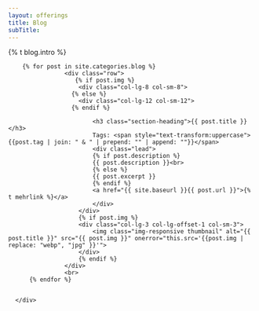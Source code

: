 ```yaml
---
layout: offerings
title: Blog
subTitle:
---
```


{% t blog.intro %}

<!-- Page Content Individuals-->
  <div class="content-section-b">
      <div class="container">

        {% for post in site.categories.blog %}
                    <div class="row">
                       {% if post.img %}
                        <div class="col-lg-8 col-sm-8">
                      {% else %}
                        <div class="col-lg-12 col-sm-12">
                      {% endif %}

                            <h3 class="section-heading">{{ post.title }}</h3>
                            Tags: <span style="text-transform:uppercase">{{post.tag | join: " & " | prepend: "" | append: ""}}</span>
                            <div class="lead">
                            {% if post.description %}
                            {{ post.description }}<br>
                            {% else %}
                            {{ post.excerpt }}
                            {% endif %}
                            <a href="{{ site.baseurl }}{{ post.url }}">{% t mehrlink %}</a>
                            </div>
                        </div>
                        {% if post.img %}
                        <div class="col-lg-3 col-lg-offset-1 col-sm-3">
                            <img class="img-responsive thumbnail" alt="{{ post.title }}" src="{{ post.img }}" onerror="this.src='{{post.img | replace: "webp", "jpg" }}'">
                        </div>
                        {% endif %}
                    </div>
                    <br>
          {% endfor %}


      </div>
  </div>
